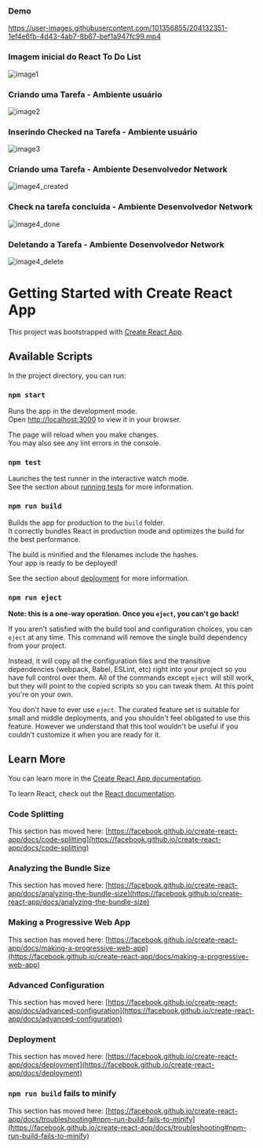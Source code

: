 ### Demo
https://user-images.githubusercontent.com/101356855/204132351-1ef4e6fb-4d43-4ab7-8b67-bef1a947fc99.mp4

### Imagem inicial do React To Do List
![image1](https://user-images.githubusercontent.com/101356855/203968491-1fd141b2-b41e-4a84-850f-78ecb76c4bb3.png)

### Criando uma Tarefa - Ambiente usuário
![image2](https://user-images.githubusercontent.com/101356855/203968532-44421601-10b3-4dc6-840b-3e58bfb018f1.png)

### Inserindo Checked na Tarefa - Ambiente usuário
![image3](https://user-images.githubusercontent.com/101356855/203968570-bc88db48-147a-4560-9252-bcc2d560e873.png)

### Criando uma Tarefa - Ambiente Desenvolvedor Network
![image4_created](https://user-images.githubusercontent.com/101356855/203968735-f1e1d098-4551-409c-b073-d4307ec40fd5.png)

### Check na tarefa concluída - Ambiente Desenvolvedor Network
![image4_done](https://user-images.githubusercontent.com/101356855/203968915-4243a1ef-bdaa-4460-9a13-935ff99f68ef.png)

### Deletando a Tarefa - Ambiente Desenvolvedor Network
![image4_delete](https://user-images.githubusercontent.com/101356855/203969069-9a568359-7607-4dab-a436-19ef2584cbce.png)

# Getting Started with Create React App

This project was bootstrapped with [Create React App](https://github.com/facebook/create-react-app).

## Available Scripts

In the project directory, you can run:

### `npm start`

Runs the app in the development mode.\
Open [http://localhost:3000](http://localhost:3000) to view it in your browser.

The page will reload when you make changes.\
You may also see any lint errors in the console.

### `npm test`

Launches the test runner in the interactive watch mode.\
See the section about [running tests](https://facebook.github.io/create-react-app/docs/running-tests) for more information.

### `npm run build`

Builds the app for production to the `build` folder.\
It correctly bundles React in production mode and optimizes the build for the best performance.

The build is minified and the filenames include the hashes.\
Your app is ready to be deployed!

See the section about [deployment](https://facebook.github.io/create-react-app/docs/deployment) for more information.

### `npm run eject`

**Note: this is a one-way operation. Once you `eject`, you can't go back!**

If you aren't satisfied with the build tool and configuration choices, you can `eject` at any time. This command will remove the single build dependency from your project.

Instead, it will copy all the configuration files and the transitive dependencies (webpack, Babel, ESLint, etc) right into your project so you have full control over them. All of the commands except `eject` will still work, but they will point to the copied scripts so you can tweak them. At this point you're on your own.

You don't have to ever use `eject`. The curated feature set is suitable for small and middle deployments, and you shouldn't feel obligated to use this feature. However we understand that this tool wouldn't be useful if you couldn't customize it when you are ready for it.

## Learn More

You can learn more in the [Create React App documentation](https://facebook.github.io/create-react-app/docs/getting-started).

To learn React, check out the [React documentation](https://reactjs.org/).

### Code Splitting

This section has moved here: [https://facebook.github.io/create-react-app/docs/code-splitting](https://facebook.github.io/create-react-app/docs/code-splitting)

### Analyzing the Bundle Size

This section has moved here: [https://facebook.github.io/create-react-app/docs/analyzing-the-bundle-size](https://facebook.github.io/create-react-app/docs/analyzing-the-bundle-size)

### Making a Progressive Web App

This section has moved here: [https://facebook.github.io/create-react-app/docs/making-a-progressive-web-app](https://facebook.github.io/create-react-app/docs/making-a-progressive-web-app)

### Advanced Configuration

This section has moved here: [https://facebook.github.io/create-react-app/docs/advanced-configuration](https://facebook.github.io/create-react-app/docs/advanced-configuration)

### Deployment

This section has moved here: [https://facebook.github.io/create-react-app/docs/deployment](https://facebook.github.io/create-react-app/docs/deployment)

### `npm run build` fails to minify

This section has moved here: [https://facebook.github.io/create-react-app/docs/troubleshooting#npm-run-build-fails-to-minify](https://facebook.github.io/create-react-app/docs/troubleshooting#npm-run-build-fails-to-minify)
